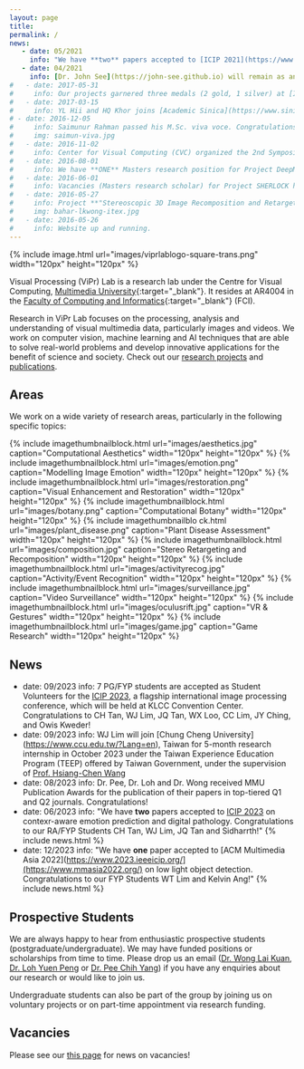 ```yaml
---
layout: page
title:
permalink: /
news:
   - date: 05/2021
     info: "We have **two** papers accepted to [ICIP 2021](https://www.2021.ieeeicip.org/) on aesthetics captioning and micro-expression spotting."
   - date: 04/2021
     info: [Dr. John See](https://john-see.github.io) will remain as an Associate Member of this lab, as he takes on a new role at Heriot-Watt University Malaysia."
#   - date: 2017-05-31
#     info: Our projects garnered three medals (2 gold, 1 silver) at [ITEX 2017](https://itex.com.my/)!
#   - date: 2017-03-15
#     info: YL Hii and HQ Khor joins [Academic Sinica](https://www.sinica.edu.tw/en), Taiwan for 3-month research internship under [Prof. Cheng Wen-Huang](https://www.citi.sinica.edu.tw/~whcheng/).
# - date: 2016-12-05
#     info: Saimunur Rahman passed his M.Sc. viva voce. Congratulations!
#     img: saimun-viva.jpg
#   - date: 2016-11-02
#     info: Center for Visual Computing (CVC) organized the 2nd Symposium on Visual Computing Research, which was held at Shaftsbury Asteria, Cyberjaya.
#   - date: 2016-08-01
#     info: We have **ONE** Masters research position for Project DeepME. More information [here](/research/jobs/).
#   - date: 2016-06-01
#     info: Vacancies (Masters research scholar) for Project SHERLOCK have been filled!
#   - date: 2016-05-27
#     info: Project **"Stereoscopic 3D Image Recomposition and Retargeting"** led by Lai Kuan (with Baharul, Chun Hau, Wong Chee Onn and Low Kok-Lim (NUS)) has won a Gold Award at ITEX 2016!
#     img: bahar-lkwong-itex.jpg
#   - date: 2016-05-26
#     info: Website up and running.
---
```

{% include image.html url="images/viprlablogo-square-trans.png" width="120px" height="120px"  %}

Visual Processing (ViPr) Lab is a research lab under the Centre for Visual Computing, [Multimedia University]{:target="_blank"}. It resides at AR4004 in the [Faculty of Computing and Informatics]{:target="_blank"} (FCI).

Research in ViPr Lab focuses on the processing, analysis and understanding of visual multimedia data, particularly images and videos. We work on computer vision, machine learning and AI techniques that are able to solve real-world problems and develop innovative applications for the benefit of science and society. Check out our [research projects](/research/) and [publications](/papers/).

## Areas

We work on a wide variety of research areas, particularly in the following specific topics:

{% include imagethumbnailblock.html url="images/aesthetics.jpg" caption="Computational Aesthetics" width="120px" height="120px"  %}
{% include imagethumbnailblock.html url="images/emotion.png" caption="Modelling Image Emotion" width="120px" height="120px"  %}
{% include imagethumbnailblock.html url="images/restoration.png" caption="Visual Enhancement and Restoration" width="120px" height="120px"  %}
{% include imagethumbnailblock.html url="images/botany.png" caption="Computational Botany" width="120px" height="120px"  %}
{% include imagethumbnailblo
ck.html url="images/plant_disease.png" caption="Plant Disease Assessment" width="120px" height="120px"  %}
{% include imagethumbnailblock.html url="images/composition.jpg" caption="Stereo Retargeting and Recomposition" width="120px" height="120px"  %}
{% include imagethumbnailblock.html url="images/activityrecog.jpg" caption="Activity/Event Recognition" width="120px" height="120px"  %}
{% include imagethumbnailblock.html url="images/surveillance.jpg" caption="Video Surveillance" width="120px" height="120px"  %}
{% include imagethumbnailblock.html url="images/oculusrift.jpg" caption="VR & Gestures" width="120px" height="120px"  %}
{% include imagethumbnailblock.html url="images/game.jpg" caption="Game Research" width="120px" height="120px"  %}

## News

- date: 09/2023
     info: 7 PG/FYP students are accepted as Student Volunteers for the [ICIP 2023](https://www.2023.ieeeicip.org/), a flagship international image processing conference, which will be held at KLCC Convention Center. Congratulations to CH Tan, WJ Lim, JQ Tan, WX Loo, CC Lim, JY Ching, and Owis Kweder! 
- date: 09/2023
     info: WJ Lim will join [Chung Cheng University] (https://www.ccu.edu.tw/?Lang=en), Taiwan for 5-month research internship in October 2023 under the Taiwan Experience Education Program (TEEP) offered by Taiwan Government, under the supervision of [Prof. Hsiang-Chen Wang](https://deptime.ccu.edu.tw/p/405-1102-22900,c2239.php?Lang=en)
 - date: 08/2023
     info: Dr. Pee, Dr. Loh and Dr. Wong received MMU Publication Awards for the publication of their papers in top-tiered Q1 and Q2 journals. Congratulations! 
 - date: 06/2023
     info: "We have **two** papers accepted to [ICIP 2023](https://www.2023.ieeeicip.org/) on contexr-aware emotion prediction and digital pathology. Congratulations to our RA/FYP Students CH Tan, WJ Lim, JQ Tan and Sidharrth!"
{% include news.html %}
 - date: 12/2023
     info: "We have **one** paper accepted to [ACM Multimedia Asia 2022](https://www.2023.ieeeicip.org/](https://www.mmasia2022.org/) on low light object detection. Congratulations to our FYP Students WT Lim and Kelvin Ang!"
{% include news.html %}


## Prospective Students

We are always happy to hear from enthusiastic prospective students (postgraduate/undergraduate). We may have funded positions or scholarships from time to time. Please drop us an email ([Dr. Wong Lai Kuan], [Dr. Loh Yuen Peng] or [Dr. Pee Chih Yang]) if you have any enquiries about our research or would like to join us.

Undergraduate students can also be part of the group by joining us on voluntary projects or on part-time appointment via research funding.

## Vacancies

Please see our [this page](/research/jobs/) for news on vacancies!

[Multimedia University]: http://www.mmu.edu.my
[Faculty of Computing and Informatics]: http://fci.mmu.edu.my
[Dr. Loh Yuen Peng]: mailto:yploh@mmu.edu.my
[Dr. Wong Lai Kuan]: mailto:lkwong@mmu.edu.my
[Dr. Pee Chih Yang]: mailto:cypee@mmu.edu.my

